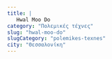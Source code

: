 ```yaml
---
title: |
   Hwal Moo Do
category: "Πολεμικές τέχνες"
slug: "hwal-moo-do"
slugCategory: "polemikes-texnes"
city: "Θεσσαλονίκη"
---
```


